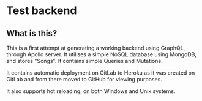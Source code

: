 # Test backend
## What is this?

This is a first attempt at generating a working backend using GraphQL, through Apollo server. It utilises a simple NoSQL database using MongoDB, and stores "Songs". It contains simple Queries and Mutations.

It contains automatic deployment on GitLab to Heroku as it was created on GitLab and from there moved to GitHub for viewing purposes. 

It also supports hot reloading, on both Windows and Unix systems.

